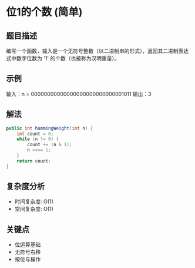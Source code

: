 # 位1的个数 (简单)

## 题目描述
编写一个函数，输入是一个无符号整数（以二进制串的形式），返回其二进制表达式中数字位数为 '1' 的个数（也被称为汉明重量）。

## 示例
输入：n = 00000000000000000000000000001011
输出：3

## 解法
```java
public int hammingWeight(int n) {
    int count = 0;
    while (n != 0) {
        count += (n & 1);
        n >>>= 1;
    }
    return count;
}
```

## 复杂度分析
- 时间复杂度: O(1)
- 空间复杂度: O(1)

## 关键点
- 位运算基础
- 无符号右移
- 按位与操作

